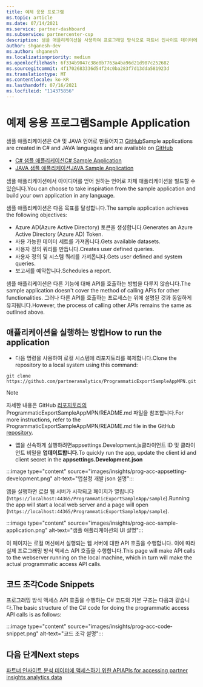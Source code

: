 ```yaml
---
title: 예제 응용 프로그램
ms.topic: article
ms.date: 07/14/2021
ms.service: partner-dashboard
ms.subservice: partnercenter-csp
description: 샘플 애플리케이션을 사용하여 프로그래밍 방식으로 파트너 인사이트 데이터에 액세스하는 고유한 애플리케이션을 빌드합니다.
author: shganesh-dev
ms.author: shganesh
ms.localizationpriority: medium
ms.openlocfilehash: 6f334b9047c38e8b7763a4ba96d21d987c252682
ms.sourcegitcommit: 4f1702683336d54f24c0ba283f7d13dda581923d
ms.translationtype: MT
ms.contentlocale: ko-KR
ms.lasthandoff: 07/16/2021
ms.locfileid: "114375856"
---
```

# <a name="sample-application"></a><span data-ttu-id="9cd2f-103">예제 응용 프로그램</span><span class="sxs-lookup"><span data-stu-id="9cd2f-103">Sample Application</span></span>

<span data-ttu-id="9cd2f-104">샘플 애플리케이션은 C# 및 JAVA 언어로 만들어지고 [GitHub](https://github.com/partneranalytics)</span><span class="sxs-lookup"><span data-stu-id="9cd2f-104">Sample applications are created in C# and JAVA languages and are available on [GitHub](https://github.com/partneranalytics)</span></span>

- [<span data-ttu-id="9cd2f-105">C# 샘플 애플리케이션</span><span class="sxs-lookup"><span data-stu-id="9cd2f-105">C# Sample Application</span></span>](https://github.com/partneranalytics/ProgrammaticExportSampleAppMPN)
- [<span data-ttu-id="9cd2f-106">JAVA 샘플 애플리케이션</span><span class="sxs-lookup"><span data-stu-id="9cd2f-106">JAVA Sample Application</span></span>](https://github.com/partneranalytics/ProgrammaticExportSampleAppMPN_Java)

<span data-ttu-id="9cd2f-107">샘플 애플리케이션에서 아이디어를 얻어 원하는 언어로 자체 애플리케이션을 빌드할 수 있습니다.</span><span class="sxs-lookup"><span data-stu-id="9cd2f-107">You can choose to take inspiration from the sample application and build your own application in any language.</span></span>

<span data-ttu-id="9cd2f-108">샘플 애플리케이션은 다음 목표를 달성합니다.</span><span class="sxs-lookup"><span data-stu-id="9cd2f-108">The sample application achieves the following objectives:</span></span>

- <span data-ttu-id="9cd2f-109">Azure AD(Azure Active Directory) 토큰을 생성합니다.</span><span class="sxs-lookup"><span data-stu-id="9cd2f-109">Generates an Azure Active Directory (Azure AD) Token.</span></span>
- <span data-ttu-id="9cd2f-110">사용 가능한 데이터 세트를 가져옵니다.</span><span class="sxs-lookup"><span data-stu-id="9cd2f-110">Gets available datasets.</span></span>
- <span data-ttu-id="9cd2f-111">사용자 정의 쿼리를 만듭니다.</span><span class="sxs-lookup"><span data-stu-id="9cd2f-111">Creates user defined queries.</span></span>
- <span data-ttu-id="9cd2f-112">사용자 정의 및 시스템 쿼리를 가져옵니다.</span><span class="sxs-lookup"><span data-stu-id="9cd2f-112">Gets user defined and system queries.</span></span>
- <span data-ttu-id="9cd2f-113">보고서를 예약합니다.</span><span class="sxs-lookup"><span data-stu-id="9cd2f-113">Schedules a report.</span></span>

<span data-ttu-id="9cd2f-114">샘플 애플리케이션은 다른 기능에 대해 API를 호출하는 방법을 다루지 않습니다.</span><span class="sxs-lookup"><span data-stu-id="9cd2f-114">The sample application doesn't cover the method of calling APIs for other functionalities.</span></span> <span data-ttu-id="9cd2f-115">그러나 다른 API를 호출하는 프로세스는 위에 설명된 것과 동일하게 유지됩니다.</span><span class="sxs-lookup"><span data-stu-id="9cd2f-115">However, the process of calling other APIs remains the same as outlined above.</span></span>

## <a name="how-to-run-the-application"></a><span data-ttu-id="9cd2f-116">애플리케이션을 실행하는 방법</span><span class="sxs-lookup"><span data-stu-id="9cd2f-116">How to run the application</span></span>

- <span data-ttu-id="9cd2f-117">다음 명령을 사용하여 로컬 시스템에 리포지토리를 복제합니다.</span><span class="sxs-lookup"><span data-stu-id="9cd2f-117">Clone the repository to a local system using this command:</span></span>

```cli
git clone https://github.com/partneranalytics/ProgrammaticExportSampleAppMPN.git
```

> [!Note]
> <span data-ttu-id="9cd2f-118">자세한 내용은 GitHub [리포지토리의](https://github.com/partneranalytics/ProgrammaticExportSampleAppMPN_Java)ProgrammaticExportSampleAppMPN/README.md 파일을 참조합니다.</span><span class="sxs-lookup"><span data-stu-id="9cd2f-118">For more instructions, refer to the ProgrammaticExportSampleAppMPN/README.md file in the GitHub [repository](https://github.com/partneranalytics/ProgrammaticExportSampleAppMPN_Java).</span></span>

- <span data-ttu-id="9cd2f-119">앱을 신속하게 실행하려면appsettings.Development.js클라이언트 ID 및 클라이언트 비밀을 **업데이트합니다.**</span><span class="sxs-lookup"><span data-stu-id="9cd2f-119">To quickly run the app, update the client id and client secret in the **appsettings.Development.json**</span></span>

:::image type="content" source="images/insights/prog-acc-appsetting-development.png" alt-text="앱설정 개발 json 설명":::

<span data-ttu-id="9cd2f-121">앱을 실행하면 로컬 웹 서버가 시작되고 페이지가 열립니다(`https://localhost:44365/ProgrammaticExportSampleApp/sample`).</span><span class="sxs-lookup"><span data-stu-id="9cd2f-121">Running the app will start a local web server and a page will open (`https://localhost:44365/ProgrammaticExportSampleApp/sample`).</span></span>
  
:::image type="content" source="images/insights/prog-acc-sample-application.png" alt-text="샘플 애플리케이션의 UI 설명":::

<span data-ttu-id="9cd2f-123">이 페이지는 로컬 머신에서 실행되는 웹 서버에 대한 API 호출을 수행합니다. 이에 따라 실제 프로그래밍 방식 액세스 API 호출을 수행합니다.</span><span class="sxs-lookup"><span data-stu-id="9cd2f-123">This page will make API calls to the webserver running on the local machine, which in turn will make the actual programmatic access API calls.</span></span>

## <a name="code-snippets"></a><span data-ttu-id="9cd2f-124">코드 조각</span><span class="sxs-lookup"><span data-stu-id="9cd2f-124">Code Snippets</span></span>

<span data-ttu-id="9cd2f-125">프로그래밍 방식 액세스 API 호출을 수행하는 C# 코드의 기본 구조는 다음과 같습니다.</span><span class="sxs-lookup"><span data-stu-id="9cd2f-125">The basic structure of the C# code for doing the programmatic access API calls is as follows:</span></span>
 
:::image type="content" source="images/insights/prog-acc-code-snippet.png" alt-text="코드 조각 설명":::

## <a name="next-steps"></a><span data-ttu-id="9cd2f-127">다음 단계</span><span class="sxs-lookup"><span data-stu-id="9cd2f-127">Next steps</span></span>

[<span data-ttu-id="9cd2f-128">파트너 인사이트 분석 데이터에 액세스하기 위한 API</span><span class="sxs-lookup"><span data-stu-id="9cd2f-128">APIs for accessing partner insights analytics data</span></span>](insights-programmatic-analytics-available-api.md)
